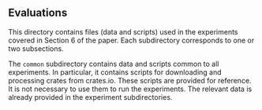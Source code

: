 ## Evaluations

This directory contains files (data and scripts) used in the experiments
covered in Section 6 of the paper.
Each subdirectory corresponds to one or two subsections.

The `common` subdirectory contains data and scripts common to all experiments.
In particular, it contains scripts for downloading and processing crates from crates.io.
These scripts are provided for reference.
It is not necessary to use them to run the experiments. The relevant data
is already provided in the experiment subdirectories.
